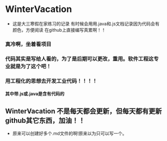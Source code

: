 # WinterVacation
+ 这是大三寒假在家练习的记录
有时候会用用.java和.js文档记录因为代码会有颜色，方便阅读
在github上直接编写真累啊！！
### 真冷啊，坐着看项目
### 代码其实是写给人看的，为了是后期可以更改，重用。软件工程这专业就是为了这个吧！
### 用工程化的思想去开发工业代码！！！！
#### 其中带.js或.java是含有代码的

## WinterVacation 不是每天都会更新，但每天都有更新github其它东西，加油！！
+ 原来可以创建好多个.md文件的啊!原来以为只可以写一个。
